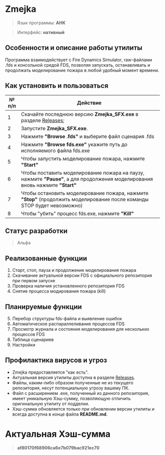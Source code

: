 # Zmejka

> Язык программы: **AHK**

> Интерфейс: **нативный**

## Особенности и описание работы утилиты
Программа взаимодействует с Fire Dynamics Simulator, raw-файлами .fds и консольной средой FDS, позволяя запускать, останавливать и продолжать моделирование пожара в любой удобный момент времени.

## Как установить и пользоваться
|	№ п/п	|	Действие	|
|---------|---------|
|	1	|	Скачайте последнюю версию **Zmejka_SFX.exe** в разделе [Releases](https://github.com/firegoaway/Zmejka/releases);	|
|	2	|	Запустите **Zmejka_SFX.exe**.	|
|	3	|	Нажмите **"Browse .fds"** и выберите файл сценария .fds	|
|	4	|	Нажмите **"Browse fds.exe"** укажите путь до исполняемого файла fds.exe	|
|	5	|	Чтобы запустить моделирование пожара, нажмите **"Start"**	|
|	6	|	Чтобы поставить моделирование пожара на паузу, нажмите **"Pause"**, а для продолжения моделирования вновь нажмите **"Start"**	|
|	7	|	Чтобы остановить моделирование пожара, нажмите **"Stop"** (продолжить моделирование после команды STOP будет невозможно)	|
|	8	|	Чтобы "убить" процесс fds.exe, нажмите **"Kill"**	|

## Статус разработки
> Альфа

## Реализованные функции
1. Старт, стоп, пауза и продолжение моделирования пожара
2. Скачивание актуальной версии FDS с официального репозитория при первом запуске
3. Проверка наличия установленного репозитория FDS
4. Снятие процесса модирования пожара (kill)

## Планируемые функции
5. Перебор структуры fds-файла и выявление ошибок
6. Автоматическое распараллеливание процессов FDS
7. Просмотр журнала и состояния моделирования для нескольких процессов FDS
8. Таблица сценариев
9. Настройки

## Профилактика вирусов и угроз
- Zmejka предоставляется "как есть".
- Актуальная версия утилиты доступна в разделе [Releases](https://github.com/firegoaway/Zmejka/releases).
- Файлы, каким-либо образом полученные не из текущего репозитория, несут потенциальную угрозу вашему ПК.
- Файл с расширением .exe, полученный из данного репозитория, имеет уникальную Хэш-сумму, позволяющую отличить оригинальную утилиту от подделки.
- Хэш-сумма обновляется только при обновлении версии утилиты и всегда доступна в конце файла **README.md**.

# Актуальная Хэш-сумма
> **af80170f68906ca6e7b079bac921ec70**